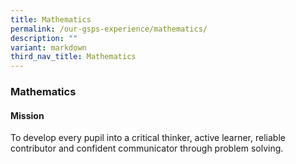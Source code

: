 ```yaml
---
title: Mathematics
permalink: /our-gsps-experience/mathematics/
description: ""
variant: markdown
third_nav_title: Mathematics
---
```

### **Mathematics**
#### **Mission**
To develop every pupil into a critical thinker, active learner, reliable contributor and confident communicator through problem solving.